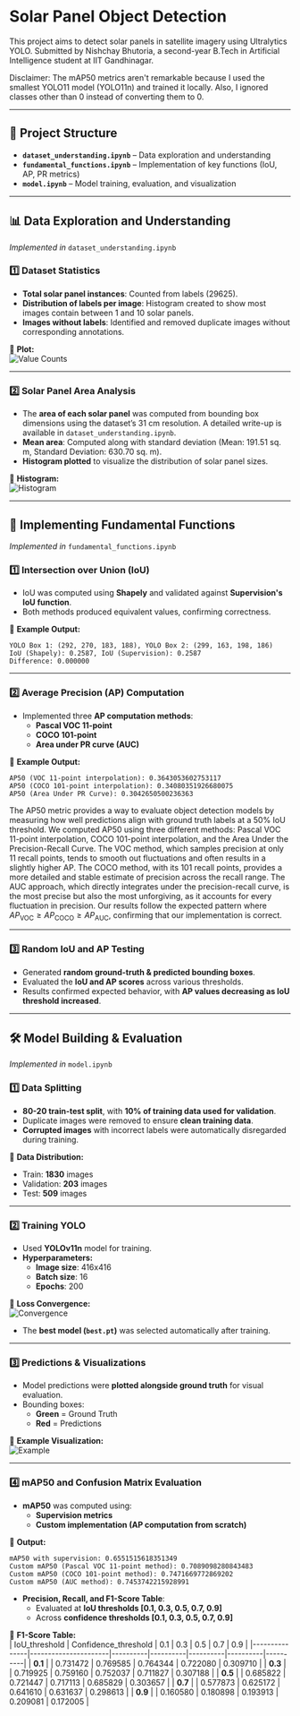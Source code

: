 # Solar Panel Object Detection

This project aims to detect solar panels in satellite imagery using Ultralytics YOLO. Submitted by Nishchay Bhutoria, a second-year B.Tech in Artificial Intelligence student at IIT Gandhinagar.

Disclaimer: The mAP50 metrics aren't remarkable because I used the smallest YOLO11 model (YOLO11n) and trained it locally. Also, I ignored classes other than 0 instead of converting them to 0.

---

## 📂 **Project Structure**
- **`dataset_understanding.ipynb`** – Data exploration and understanding
- **`fundamental_functions.ipynb`** – Implementation of key functions (IoU, AP, PR metrics)
- **`model.ipynb`** – Model training, evaluation, and visualization

---

## **📊 Data Exploration and Understanding**
*Implemented in* `dataset_understanding.ipynb`

### 1️⃣ **Dataset Statistics**
- **Total solar panel instances**: Counted from labels (29625).
- **Distribution of labels per image**: Histogram created to show most images contain between 1 and 10 solar panels.
- **Images without labels**: Identified and removed duplicate images without corresponding annotations.

📌 **Plot:**  
![Value Counts](readme_images/value_counts.png)

---

### 2️⃣ **Solar Panel Area Analysis**
- The **area of each solar panel** was computed from bounding box dimensions using the dataset’s 31 cm resolution. A detailed write-up is available in `dataset_understanding.ipynb`.
- **Mean area**: Computed along with standard deviation (Mean: 191.51 sq. m, Standard Deviation: 630.70 sq. m).
- **Histogram plotted** to visualize the distribution of solar panel sizes.

📌 **Histogram:**  
![Histogram](readme_images/histogram.png)

---

## **🔢 Implementing Fundamental Functions**
*Implemented in* `fundamental_functions.ipynb`

### 1️⃣ **Intersection over Union (IoU)**
- IoU was computed using **Shapely** and validated against **Supervision's IoU function**.
- Both methods produced equivalent values, confirming correctness.

📌 **Example Output:**  
```
YOLO Box 1: (292, 270, 183, 188), YOLO Box 2: (299, 163, 198, 186)
IoU (Shapely): 0.2587, IoU (Supervision): 0.2587
Difference: 0.000000
```

---

### 2️⃣ **Average Precision (AP) Computation**
- Implemented three **AP computation methods**:
  - **Pascal VOC 11-point**
  - **COCO 101-point**
  - **Area under PR curve (AUC)**

📌 **Example Output:**  
```
AP50 (VOC 11-point interpolation): 0.3643053602753117
AP50 (COCO 101-point interpolation): 0.34080351926680075
AP50 (Area Under PR Curve): 0.3042650500236363
```
The AP50 metric provides a way to evaluate object detection models by measuring how well predictions align with ground truth labels at a 50% IoU threshold. We computed AP50 using three different methods: Pascal VOC 11-point interpolation, COCO 101-point interpolation, and the Area Under the Precision-Recall Curve. The VOC method, which samples precision at only 11 recall points, tends to smooth out fluctuations and often results in a slightly higher AP. The COCO method, with its 101 recall points, provides a more detailed and stable estimate of precision across the recall range. The AUC approach, which directly integrates under the precision-recall curve, is the most precise but also the most unforgiving, as it accounts for every fluctuation in precision. Our results follow the expected pattern where $AP_\text{VOC} \ge AP_\text{COCO} \ge AP_\text{AUC}$, confirming that our implementation is correct.

---

### 3️⃣ **Random IoU and AP Testing**
- Generated **random ground-truth & predicted bounding boxes**.
- Evaluated the **IoU and AP scores** across various thresholds.
- Results confirmed expected behavior, with **AP values decreasing as IoU threshold increased**.

---

## **🛠 Model Building & Evaluation**
*Implemented in* `model.ipynb`

### 1️⃣ **Data Splitting**
- **80-20 train-test split**, with **10% of training data used for validation**.
- Duplicate images were removed to ensure **clean training data**.
- **Corrupted images** with incorrect labels were automatically disregarded during training.

📌 **Data Distribution:**  
- Train: **1830** images  
- Validation: **203** images  
- Test: **509** images  

---

### 2️⃣ **Training YOLO**
- Used **YOLOv11n** model for training.
- **Hyperparameters:**
  - **Image size**: 416x416  
  - **Batch size**: 16  
  - **Epochs**: 200  

📌 **Loss Convergence:**  
![Convergence](runs/detect/train/results.png)

- The **best model (`best.pt`)** was selected automatically after training.

---

### 3️⃣ **Predictions & Visualizations**
- Model predictions were **plotted alongside ground truth** for visual evaluation.
- Bounding boxes:
  - **Green** = Ground Truth
  - **Red** = Predictions

📌 **Example Visualization:**  
![Example](readme_images/example_prediction.png)

---

### 4️⃣ **mAP50 and Confusion Matrix Evaluation**
- **mAP50** was computed using:
  - **Supervision metrics**
  - **Custom implementation (AP computation from scratch)**

📌 **Output:**
```
mAP50 with supervision: 0.6551515618351349
Custom mAP50 (Pascal VOC 11-point method): 0.7089098280843483
Custom mAP50 (COCO 101-point method): 0.7471669772869202
Custom mAP50 (AUC method): 0.7453742215928991
```

- **Precision, Recall, and F1-Score Table**:
  - Evaluated at **IoU thresholds [0.1, 0.3, 0.5, 0.7, 0.9]**
  - Across **confidence thresholds [0.1, 0.3, 0.5, 0.7, 0.9]**

📌 **F1-Score Table:**  
| IoU_threshold  | Confidence_threshold | 0.1      | 0.3      | 0.5      | 0.7      | 0.9      |
|---------------|----------------------|----------|----------|----------|----------|----------|
| **0.1**       |                      | 0.731472 | 0.769585 | 0.764344 | 0.722080 | 0.309710 |
| **0.3**       |                      | 0.719925 | 0.759160 | 0.752037 | 0.711827 | 0.307188 |
| **0.5**       |                      | 0.685822 | 0.721447 | 0.717113 | 0.685829 | 0.303657 |
| **0.7**       |                      | 0.577873 | 0.625172 | 0.641610 | 0.631637 | 0.298613 |
| **0.9**       |                      | 0.160580 | 0.180898 | 0.193913 | 0.209081 | 0.172005 |

